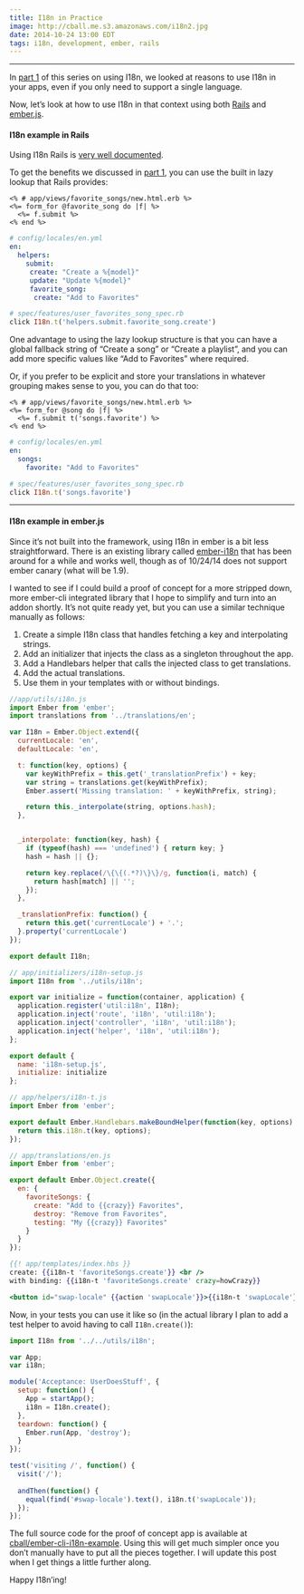 ```yaml
---
title: I18n in Practice
image: http://cball.me.s3.amazonaws.com/i18n2.jpg 
date: 2014-10-24 13:00 EDT
tags: i18n, development, ember, rails
---
```


---

In [part 1](/not-using-i18n-you-probably-should-be) of this series on using I18n, we looked at reasons to use I18n in your apps, even if you only need to support a single language.

Now, let’s look at how to use I18n in that context using both [Rails](#i18n-rails) and [ember.js](#i18n-ember).

<a name="i18n-rails" />

#### I18n example in Rails
Using I18n Rails is [very well documented](http://guides.rubyonrails.org/i18n.html).

To get the benefits we discussed in [part 1](/not-using-i18n-you-probably-should-be), you can use the built in lazy lookup that Rails provides:

~~~erb
<% # app/views/favorite_songs/new.html.erb %>
<%= form_for @favorite_song do |f| %>
  <%= f.submit %>
<% end %>
~~~

~~~yml
# config/locales/en.yml
en:
  helpers:
    submit:
     create: "Create a %{model}"
     update: "Update %{model}"
     favorite_song:
      create: "Add to Favorites"
~~~

~~~ruby
# spec/features/user_favorites_song_spec.rb
click I18n.t('helpers.submit.favorite_song.create')
~~~

One advantage to using the lazy lookup structure is that you can have a global fallback string of “Create a song” or “Create a playlist”, and you can add more specific values like “Add to Favorites” where required.

Or, if you prefer to be explicit and store your translations in whatever grouping makes sense to you, you can do that too:

~~~erb
<% # app/views/favorite_songs/new.html.erb %>
<%= form_for @song do |f| %>
  <%= f.submit t('songs.favorite') %>
<% end %>
~~~

~~~yml
# config/locales/en.yml
en:
  songs:
    favorite: "Add to Favorites"
~~~

~~~ruby
# spec/features/user_favorites_song_spec.rb
click I18n.t('songs.favorite')
~~~

---

<a name="i18n-ember" />

#### I18n example in ember.js
Since it’s not built into the framework, using I18n in ember is a bit less straightforward. There is an existing library called [ember-i18n](https://github.com/jamesarosen/ember-i18n) that has been around for a while and works well, though as of 10/24/14 does not support ember canary (what will be 1.9).

I wanted to see if I could build a proof of concept for a more stripped down, more ember-cli integrated library that I hope to simplify and turn into an addon shortly. It’s not quite ready yet, but you can use a similar technique manually as follows:

1. Create a simple I18n class that handles fetching a key and interpolating strings.
1. Add an initializer that injects the class as a singleton throughout the app.
1. Add a Handlebars helper that calls the injected class to get translations.
1. Add the actual translations.
1. Use them in your templates with or without bindings.

~~~js
//app/utils/i18n.js
import Ember from 'ember';
import translations from '../translations/en';

var I18n = Ember.Object.extend({
  currentLocale: 'en',
  defaultLocale: 'en',

  t: function(key, options) {
    var keyWithPrefix = this.get('_translationPrefix') + key;
    var string = translations.get(keyWithPrefix);
    Ember.assert('Missing translation: ' + keyWithPrefix, string);

    return this._interpolate(string, options.hash);
  },


  _interpolate: function(key, hash) {
    if (typeof(hash) === 'undefined') { return key; }
    hash = hash || {};

    return key.replace(/\{\{(.*?)\}\}/g, function(i, match) {
      return hash[match] || '';
    });
  },

  _translationPrefix: function() {
    return this.get('currentLocale') + '.';
  }.property('currentLocale')
});

export default I18n;
~~~

~~~js
// app/initializers/i18n-setup.js
import I18n from '../utils/i18n';

export var initialize = function(container, application) {
  application.register('util:i18n', I18n);
  application.inject('route', 'i18n', 'util:i18n');
  application.inject('controller', 'i18n', 'util:i18n');
  application.inject('helper', 'i18n', 'util:i18n');
};

export default {
  name: 'i18n-setup.js',
  initialize: initialize
};
~~~

~~~js
// app/helpers/i18n-t.js
import Ember from 'ember';

export default Ember.Handlebars.makeBoundHelper(function(key, options) {
  return this.i18n.t(key, options);
});
~~~

~~~js
// app/translations/en.js
import Ember from 'ember';

export default Ember.Object.create({
  en: {
    favoriteSongs: {
      create: "Add to {{crazy}} Favorites",
      destroy: "Remove from Favorites",
      testing: "My {{crazy}} Favorites"
    }
  }
});
~~~

~~~hbs
{{! app/templates/index.hbs }}
create: {{i18n-t 'favoriteSongs.create'}} <br />
with binding: {{i18n-t 'favoriteSongs.create' crazy=howCrazy}}

<button id="swap-locale" {{action 'swapLocale'}}>{{i18n-t 'swapLocale'}}</button>
~~~

Now, in your tests you can use it like so (in the actual library I plan to add a test helper to avoid having to call `I18n.create()`):

~~~js
import I18n from '../../utils/i18n';

var App;
var i18n;

module('Acceptance: UserDoesStuff', {
  setup: function() {
    App = startApp();
    i18n = I18n.create();
  },
  teardown: function() {
    Ember.run(App, 'destroy');
  }
});

test('visiting /', function() {                                      
  visit('/');
                                                                     
  andThen(function() {
    equal(find('#swap-locale').text(), i18n.t('swapLocale'));
  });    
});
~~~

The full source code for the proof of concept app is available at [cball/ember-cli-i18n-example](https://github.com/cball/ember-cli-i18n-example). Using this will get much simpler once you don’t manually have to put all the pieces together. I will update this post when I get things a little further along.

Happy I18n’ing!

